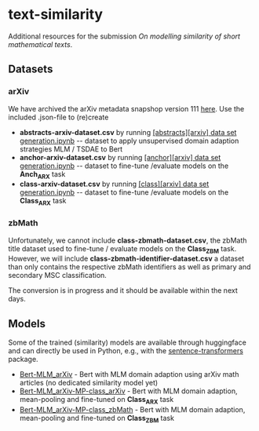 # text-similarity

Additional resources for the submission *On modelling similarity of short mathematical texts*.

## Datasets

### arXiv
We have archived the arXiv metadata snapshop version 111 [here](https://huggingface.co/datasets/math-similarity/arXiv-metadata-oai-snapshot-111). Use the included .json-file to (re)create

* **abstracts-arxiv-dataset.csv** by running [[abstracts][arxiv] data set generation.ipynb](https://github.com/math-collab/text-similarity/blob/main/%5Babstracts%5D%5Barxiv%5D%20data%20set%20generation.ipynb) -- dataset to apply unsupervised domain adaption strategies MLM / TSDAE to Bert
* **anchor-arxiv-dataset.csv** by running [[anchor][arxiv] data set generation.ipynb](https://github.com/math-collab/text-similarity/blob/main/%5Banchor%5D%5Barxiv%5D%20data%20set%20generation.ipynb) -- dataset to fine-tune /evaluate models on the **Anch<sub>ARX</sub>** task
* **class-arxiv-dataset.csv** by running [[class][arxiv] data set generation.ipynb](https://github.com/math-collab/text-similarity/blob/main/%5Bclass%5D%5Barxiv%5D%20data%20set%20generation.ipynb) -- dataset to fine-tune /evaluate models on the **Class<sub>ARX</sub>** task

### zbMath

Unfortunately, we cannot include **class-zbmath-dataset.csv**, the zbMath title dataset used to fine-tune / evaluate models on the **Class<sub>ZBM</sub>** task. However, we will include **class-zbmath-identifier-dataset.csv** a dataset than only contains the respective zbMath identifiers as well as primary and secondary MSC classification.

The conversion is in progress and it should be available within the next days.

## Models
Some of the trained (similarity) models are available through huggingface and can directly be used in Python, e.g., with the [sentence-transformers](https://pypi.org/project/sentence-transformers/) package.

* [Bert-MLM_arXiv](https://huggingface.co/math-similarity/Bert-MLM_arXiv) - Bert with MLM domain adaption using arXiv math articles (no dedicated similarity model yet)
* [Bert-MLM_arXiv-MP-class_arXiv](https://huggingface.co/math-similarity/Bert-MLM_arXiv-MP-class_arXiv) - Bert with MLM domain adaption, mean-pooling and fine-tuned on **Class<sub>ARX</sub>** task
* [Bert-MLM_arXiv-MP-class_zbMath](https://huggingface.co/math-similarity/Bert-MLM_arXiv-MP-class_zbMath) - Bert with MLM domain adaption, mean-pooling and fine-tuned on **Class<sub>ZBM</sub>** task
